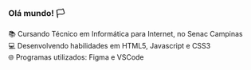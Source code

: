 ### Olá mundo! 🏳

<!--
**jonatasslc/jonatasslc** is a ✨ _special_ ✨ repository because its `README.md` (this file) appears on your GitHub profile.

Here are some ideas to get you started:

- 🔭 I’m currently working on ...
- 🌱 I’m currently learning ...
- 👯 I’m looking to collaborate on ...
- 🤔 I’m looking for help with ...
- 💬 Ask me about ...
- 📫 How to reach me: ...
- 😄 Pronouns: ...
- ⚡ Fun fact: ...
-->

📚 Cursando Técnico em Informática para Internet, no Senac Campinas <br>
💻 Desenvolvendo habilidades em HTML5, Javascript e CSS3 <br>
🌐 Programas utilizados: Figma e VSCode
